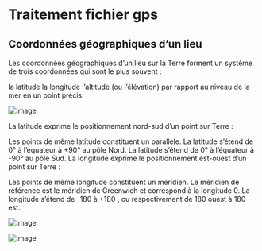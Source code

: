 # Traitement fichier gps

## Coordonnées géographiques d’un lieu
Les coordonnées géographiques d’un lieu sur la Terre forment un système de trois coordonnées qui sont le plus souvent :

la latitude
la longitude
l’altitude (ou l’élévation) par rapport au niveau de la mer en un point précis.

![image](https://github.com/DailyScreen/TraceGPS/assets/113687926/768fa72d-fa9c-4a8e-8df4-644425d31cdd)

La latitude exprime le positionnement nord-sud d’un point sur Terre :

Les points de même latitude constituent un parallèle.
La latitude s’étend de 0° à l’équateur à +90° au pôle Nord.
La latitude s’étend de 0° à l’équateur à -90° au pôle Sud.
La longitude exprime le positionnement est-ouest d’un point sur Terre :

Les points de même longitude constituent un méridien.
Le méridien de référence est le méridien de Greenwich et correspond à la longitude 0.
La longitude s’étend de -180 à +180 , ou respectivement de 180 ouest à 180 est.

![image](https://github.com/DailyScreen/TraceGPS/assets/113687926/1fc78856-07d2-445d-944b-607c8d490f0c)

![image](https://github.com/DailyScreen/TraceGPS/assets/113687926/c90cb2e7-4e9b-4efe-989d-2d02825d1fc2)

